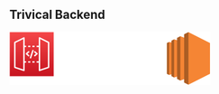 ## Trivical Backend

![alt text](https://github.com/mcadamm4/trivical-backend/blob/main/diagrams/HLD.png)
